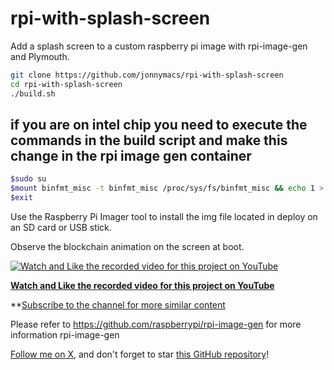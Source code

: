 # rpi-with-splash-screen

Add a splash screen to a custom raspberry pi image with rpi-image-gen and Plymouth.

```sh
git clone https://github.com/jonnymacs/rpi-with-splash-screen
cd rpi-with-splash-screen
./build.sh
```

## if you are on intel chip you need to execute the commands in the build script and make this change in the rpi image gen container
```bash
$sudo su
$mount binfmt_misc -t binfmt_misc /proc/sys/fs/binfmt_misc && echo 1 > /proc/sys/fs/binfmt_misc/status
$exit
```

Use the Raspberry Pi Imager tool to install the img file located in deploy
on an SD card or USB stick.

Observe the blockchain animation on the screen at boot.

[![Watch and Like the recorded video for this project on YouTube](https://img.youtube.com/vi/K41W-7Vu7mY/maxresdefault.jpg)](https://www.youtube.com/watch?v=K41W-7Vu7mY)

**[Watch and Like the recorded video for this project on YouTube](https://www.youtube.com/watch?v=K41W-7Vu7mY)** 

**[Subscribe to the channel for more similar content](https://www.youtube.com/@macmind-io?sub_confirmation=1)

Please refer to https://github.com/raspberrypi/rpi-image-gen for more information rpi-image-gen

[Follow me on X](https://x.com/jonnymacs), and don't forget to star [this GitHub repository](https://github.com/jonnymacs/rpi_ble_server)!